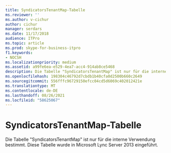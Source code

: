 ```yaml
---
title: SyndicatorsTenantMap-Tabelle
ms.reviewer: ''
ms.author: v-cichur
author: cichur
manager: serdars
ms.date: 11/17/2018
audience: ITPro
ms.topic: article
ms.prod: skype-for-business-itpro
f1.keywords:
- NOCSH
ms.localizationpriority: medium
ms.assetid: a99fe6ea-e529-4ea7-acc4-914ab8ce5468
description: Die Tabelle "SyndicatorsTenantMap" ist nur für die interne Verwendung bestimmt. Diese Tabelle wurde in Microsoft Lync Server 2013 eingeführt.
ms.openlocfilehash: 198304c46792d7cbdb1b40cfa0d2500b660c2649
ms.sourcegitcommit: 556fffc96729150efcc04cd5d6069c402012421e
ms.translationtype: MT
ms.contentlocale: de-DE
ms.lasthandoff: 08/26/2021
ms.locfileid: "58625067"
---
```

# <a name="syndicatorstenantmap-table"></a>SyndicatorsTenantMap-Tabelle
 
Die Tabelle "SyndicatorsTenantMap" ist nur für die interne Verwendung bestimmt. Diese Tabelle wurde in Microsoft Lync Server 2013 eingeführt.
  

